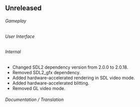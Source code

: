 ## Unreleased

###### Gameplay

###### User Interface

###### Internal
- Changed SDL2 dependency version from 2.0.0 to 2.0.18.
- Removed SDL2_gfx dependency.
- Added hardware-accelerated rendering in SDL video mode.
- Added hardware-accelerated blitting.
- Removed GL video mode.

###### Documentation / Translation
